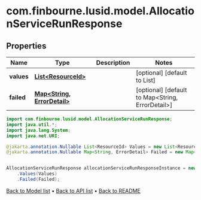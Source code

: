 # com.finbourne.lusid.model.AllocationServiceRunResponse

## Properties

Name | Type | Description | Notes
------------ | ------------- | ------------- | -------------
**values** | [**List&lt;ResourceId&gt;**](ResourceId.md) |  | [optional] [default to List<ResourceId>]
**failed** | [**Map&lt;String, ErrorDetail&gt;**](ErrorDetail.md) |  | [optional] [default to Map<String, ErrorDetail>]

```java
import com.finbourne.lusid.model.AllocationServiceRunResponse;
import java.util.*;
import java.lang.System;
import java.net.URI;

@jakarta.annotation.Nullable List<ResourceId> Values = new List<ResourceId>();
@jakarta.annotation.Nullable Map<String, ErrorDetail> Failed = new Map<String, ErrorDetail>();


AllocationServiceRunResponse allocationServiceRunResponseInstance = new AllocationServiceRunResponse()
    .Values(Values)
    .Failed(Failed);
```


[Back to Model list](../README.md#documentation-for-models) &#8226; [Back to API list](../README.md#documentation-for-api-endpoints) &#8226; [Back to README](../README.md)
